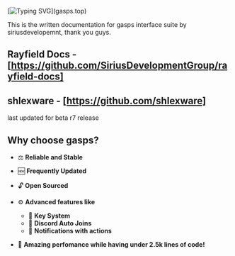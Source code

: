 

[![Typing SVG](https://readme-typing-svg.herokuapp.com?duration=3000&center=true&width=450&lines=gasps%20Library;)](gasps.top)


This is the written documentation for gasps interface suite by siriusdevelopemnt, thank you guys.

## Rayfield Docs - [https://github.com/SiriusDevelopmentGroup/rayfield-docs]

## shlexware - [https://github.com/shlexware]

last updated for beta r7 release

## Why choose gasps?

- ⚖️ **Reliable and Stable**
- 🆕 **Frequently Updated**
- 🔓 **Open Sourced**
- ⚙️ **Advanced features like**

  - 🔑 **Key System**
  - 🔗 **Discord Auto Joins**
  - 🔔 **Notifications with actions**

- 💃 **Amazing perfomance while having under 2.5k lines of code!**
